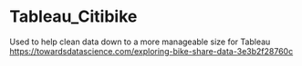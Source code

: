 # Tableau_Citibike
Used to help clean data down to a more manageable size for Tableau
https://towardsdatascience.com/exploring-bike-share-data-3e3b2f28760c